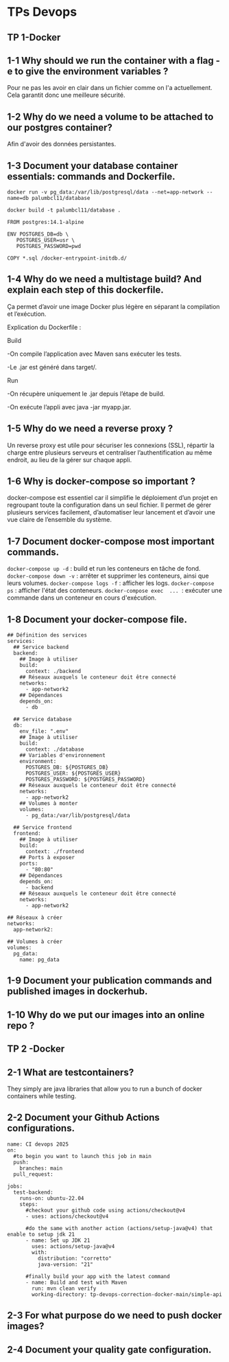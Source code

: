 # TPs Devops
## TP 1-Docker

## 1-1 Why should we run the container with a flag -e to give the environment variables ?
Pour ne pas les avoir en clair dans un fichier comme on l'a actuellement. Cela garantit donc une meilleure sécurité.
## 1-2 Why do we need a volume to be attached to our postgres container?
Afin d'avoir des données persistantes.
## 1-3 Document your database container essentials: commands and Dockerfile.
```
docker run -v pg_data:/var/lib/postgresql/data --net=app-network --name=db palumbcl11/database
```
```
docker build -t palumbcl11/database .
```
```
FROM postgres:14.1-alpine

ENV POSTGRES_DB=db \
   POSTGRES_USER=usr \
   POSTGRES_PASSWORD=pwd

COPY *.sql /docker-entrypoint-initdb.d/
```
## 1-4 Why do we need a multistage build? And explain each step of this dockerfile.

Ça permet d’avoir une image Docker plus légère en séparant la compilation et l’exécution.

Explication du Dockerfile :

Build 

-On compile l’application avec Maven sans exécuter les tests.

-Le .jar est généré dans target/.

Run

-On récupère uniquement le .jar depuis l’étape de build.

-On exécute l’appli avec java -jar myapp.jar.

## 1-5 Why do we need a reverse proxy ?

Un reverse proxy est utile pour sécuriser les connexions (SSL), répartir la charge entre plusieurs serveurs et centraliser l’authentification au même endroit, au lieu de la gérer sur chaque appli.
## 1-6 Why is docker-compose so important ?

docker-compose est essentiel car il simplifie le déploiement d’un projet en regroupant toute la configuration dans un seul fichier. Il permet de gérer plusieurs services facilement, d’automatiser leur lancement et d’avoir une vue claire de l’ensemble du système.
## 1-7 Document docker-compose most important commands. 

```docker-compose up -d``` : build et run les conteneurs en tâche de fond. 
```docker-compose down -v``` : arrêter et supprimer les conteneurs, ainsi que leurs volumes. 
```docker-compose logs -f``` : afficher les logs. 
```docker-compose ps``` : afficher l'état des conteneurs. 
```docker-compose exec  ... ```: exécuter une commande dans un conteneur en cours d'exécution.
## 1-8 Document your docker-compose file.

```
## Définition des services
services:
  ## Service backend
  backend:
    ## Image à utiliser
    build:
      context: ./backend
    ## Réseaux auxquels le conteneur doit être connecté
    networks:
      - app-network2
    ## Dépendances
    depends_on:
      - db

  ## Service database
  db:
    env_file: ".env"
    ## Image à utiliser
    build:
      context: ./database
    ## Variables d'environnement
    environment:
      POSTGRES_DB: ${POSTGRES_DB}
      POSTGRES_USER: ${POSTGRES_USER}
      POSTGRES_PASSWORD: ${POSTGRES_PASSWORD}
    ## Réseaux auxquels le conteneur doit être connecté
    networks:
      - app-network2
    ## Volumes à monter
    volumes:
      - pg_data:/var/lib/postgresql/data

  ## Service frontend
  frontend:
    ## Image à utiliser
    build:
      context: ./frontend
    ## Ports à exposer
    ports:
      - "80:80"
    ## Dépendances
    depends_on:
      - backend
    ## Réseaux auxquels le conteneur doit être connecté
    networks:
      - app-network2

## Réseaux à créer
networks:
  app-network2:

## Volumes à créer
volumes:
  pg_data:
    name: pg_data
```
## 1-9 Document your publication commands and published images in dockerhub.
## 1-10 Why do we put our images into an online repo ?

## TP 2 -Docker

## 2-1 What are testcontainers?

They simply are java libraries that allow you to run a bunch of docker containers while testing.
## 2-2 Document your Github Actions configurations.

```
name: CI devops 2025
on:
  #to begin you want to launch this job in main
  push:
    branches: main
  pull_request:

jobs:
  test-backend:
    runs-on: ubuntu-22.04
    steps:
      #checkout your github code using actions/checkout@v4
      - uses: actions/checkout@v4

      #do the same with another action (actions/setup-java@v4) that enable to setup jdk 21
      - name: Set up JDK 21
        uses: actions/setup-java@v4
        with:
          distribution: "corretto"
          java-version: "21"

      #finally build your app with the latest command
      - name: Build and test with Maven
        run: mvn clean verify
        working-directory: tp-devops-correction-docker-main/simple-api
```
## 2-3 For what purpose do we need to push docker images?
## 2-4 Document your quality gate configuration.
